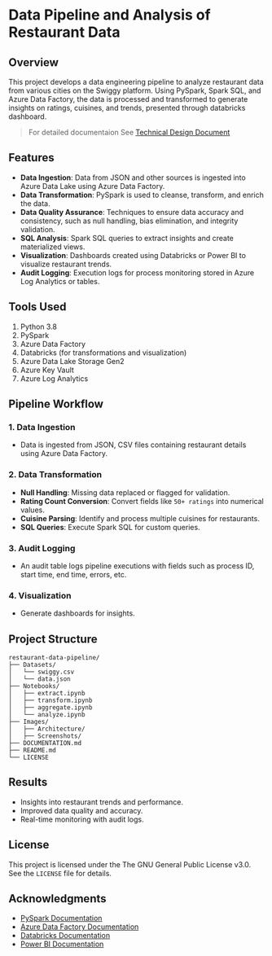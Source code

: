 # Data Pipeline and Analysis of Restaurant Data

## Overview  
This project develops a data engineering pipeline to analyze restaurant data from various cities on the Swiggy platform. Using PySpark, Spark SQL, and Azure Data Factory, the data is processed and transformed to generate insights on ratings, cuisines, and trends, presented through databricks dashboard.

> For detailed documentaion See [Technical Design Document](Documentation.md)

## Features  
- **Data Ingestion**: Data from JSON and other sources is ingested into Azure Data Lake using Azure Data Factory.  
- **Data Transformation**: PySpark is used to cleanse, transform, and enrich the data.  
- **Data Quality Assurance**: Techniques to ensure data accuracy and consistency, such as null handling, bias elimination, and integrity validation.  
- **SQL Analysis**: Spark SQL queries to extract insights and create materialized views.  
- **Visualization**: Dashboards created using Databricks or Power BI to visualize restaurant trends.  
- **Audit Logging**: Execution logs for process monitoring stored in Azure Log Analytics or tables.  

## Tools Used
1. Python 3.8
2. PySpark  
3. Azure Data Factory  
4. Databricks (for transformations and visualization)  
5. Azure Data Lake Storage Gen2
6. Azure Key Vault
7. Azure Log Analytics
 

## Pipeline Workflow  
### 1. Data Ingestion  
- Data is ingested from JSON, CSV files containing restaurant details using Azure Data Factory.  


### 2. Data Transformation  
- **Null Handling**: Missing data replaced or flagged for validation.  
- **Rating Count Conversion**: Convert fields like `50+ ratings` into numerical values.  
- **Cuisine Parsing**: Identify and process multiple cuisines for restaurants.  
- **SQL Queries**: Execute Spark SQL for custom queries.  

### 3. Audit Logging  
- An audit table logs pipeline executions with fields such as process ID, start time, end time, errors, etc.  

### 4. Visualization  
- Generate dashboards for insights.  

## Project Structure  
```plaintext  
restaurant-data-pipeline/  
├── Datasets/  
│   └── swiggy.csv 
│   └── data.json
├── Notebooks/  
│   ├── extract.ipynb  
│   ├── transform.ipynb  
│   ├── aggregate.ipynb  
│   └── analyze.ipynb 
├── Images/  
│   ├── Architecture/
│   ├── Screenshots/
├── DOCUMENTATION.md
├── README.md  
└── LICENSE  
```  

## Results  
- Insights into restaurant trends and performance.  
- Improved data quality and accuracy.  
- Real-time monitoring with audit logs.  

## License  
This project is licensed under the The GNU General Public License v3.0. See the `LICENSE` file for details.  

## Acknowledgments  
- [PySpark Documentation](https://spark.apache.org/docs/latest/api/python/)  
- [Azure Data Factory Documentation](https://learn.microsoft.com/en-us/azure/data-factory/introduction)  
- [Databricks Documentation](https://learn.microsoft.com/en-us/azure/databricks/)
- [Power BI Documentation](https://learn.microsoft.com/en-us/power-bi/)  
